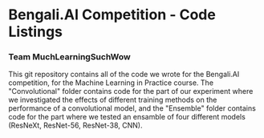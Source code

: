 # Bengali.AI Competition - Code Listings

### Team MuchLearningSuchWow

This git repository contains all of the code we wrote for the Bengali.AI competition, for the Machine Learning in Practice course. The "Convolutional" folder contains code for the part of our experiment where we investigated the effects of different training methods on the performance of a convolutional model, and the "Ensemble" folder contains code for the part where we tested an ensamble of four different models (ResNeXt, ResNet-56, ResNet-38, CNN). 